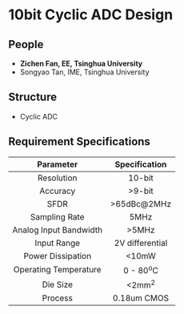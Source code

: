 # 10bit Cyclic ADC Design

## People

* **Zichen Fan, EE, Tsinghua University**
* Songyao Tan, IME, Tsinghua University



## Structure
* Cyclic ADC


## Requirement Specifications

| Parameter  | Specification |
| :------------: |:---------------:| 
| Resolution      | 10-bit |
| Accuracy     | >9-bit       |  
| SFDR | >65dBc@2MHz       |  
| Sampling Rate | 5MHz       |  
| Analog Input Bandwidth | >5MHz       |  
| Input Range | 2V differential        |  
| Power Dissipation | <10mW      |  
| Operating Temperature | 0 - 80<sup>o</sup>C   |  
| Die Size | <2mm<sup>2</sup>      |  
| Process | 0.18um CMOS       |  

